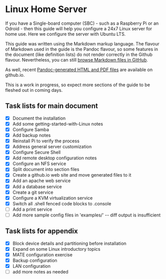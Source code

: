 # Linux Home Server

If you have a Single-board computer (SBC) - such as a Raspberry Pi or
an Odroid - then this guide will help you configure a 24x7 Linux server
for home use.  Here we configure the server with Ubuntu LTS.

This guide was written using the Markdown markup language.  The flavour
of Markdown used in the guide is the Pandoc flavour, so some features in
the document (like definition lists) do not render correctly in the
Github flavour.  Nevertheless, you can still 
[browse Markdown files in GitHub][mygithub.com].

As well, recent [Pandoc-generated HTML and PDF files][mygithub.io] are
available on github.io.

This is a work in progress, so expect more sections of the guide to be
fleshed out in coming days.

## Task lists for main document
- [x] Document the installation 
- [x] Add some getting-started-with-Linux notes
- [x] Configure Samba
- [x] Add backup notes
- [x] Reinstall Pi to verify the process 
- [x] Address general server customization
- [x] Configure Secure Shell
- [x] Add remote desktop configuration notes
- [x] Configure an NFS service
- [x] Split document into section files
- [x] Create a github.io web site and move generated files to it
- [x] Add an apache web service
- [x] Add a database service
- [x] Create a git service
- [x] Configure a KVM virtualization service
- [x] Switch all .shell fenced code blocks to .console
- [ ] Add a print service
- [ ] Add more sample config files in 'examples/' -- diff output is insufficient

## Task lists for appendix ##
- [x] Block device details and partitioning before installation
- [x] Expand on some Linux introductory topics
- [x] MATE configuration exercise
- [x] Backup configuration
- [x] LAN configuration
- [ ] add more notes as needed

[mygithub.com]:https://github.com/deatrich/linux-home-server/
[mygithub.io]: https://deatrich.github.io/linux-home-server/
